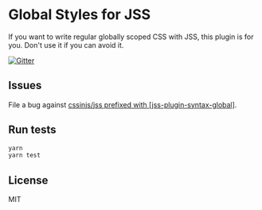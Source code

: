 # Global Styles for JSS

If you want to write regular globally scoped CSS with JSS, this plugin is for you. Don't use it if you can avoid it.

[![Gitter](https://badges.gitter.im/JoinChat.svg)](https://gitter.im/cssinjs/lobby)

## Issues

File a bug against [cssinjs/jss prefixed with \[jss-plugin-syntax-global\]](https://github.com/cssinjs/jss/issues/new?title=[jss-plugin-syntax-global]%20).

## Run tests

```bash
yarn
yarn test
```

## License

MIT
